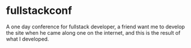 # fullstackconf
A one day conference for fullstack developer, a friend want me to develop the site when he came along one on the internet, and this is the result of what I developed.
